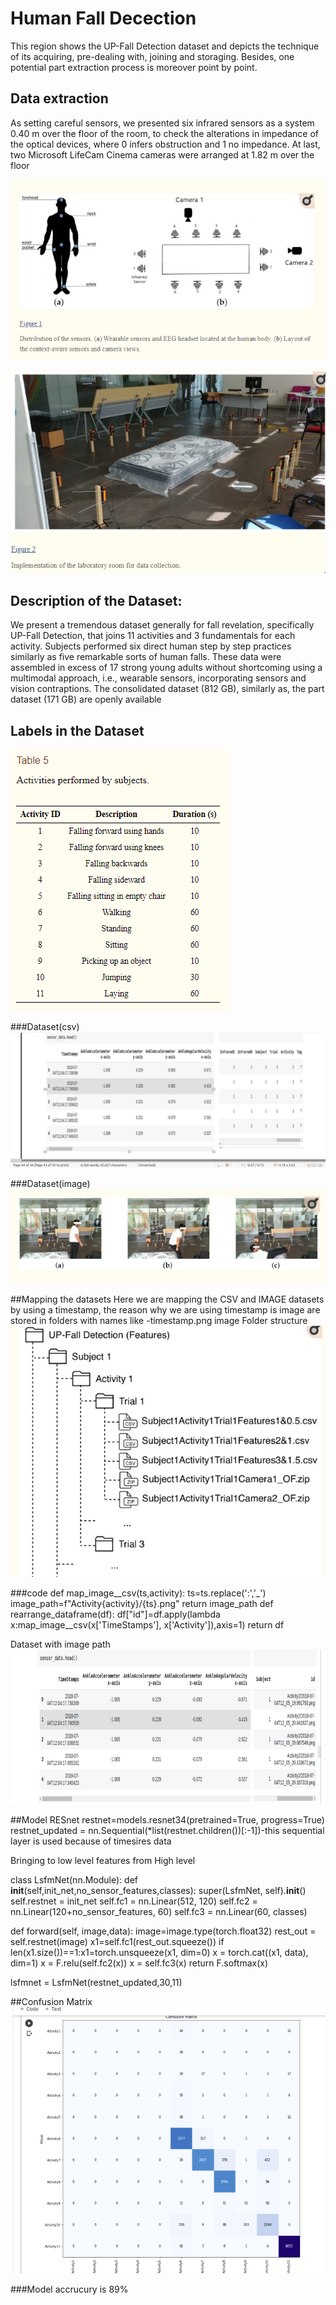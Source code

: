 # Human Fall Decection
This region shows the UP-Fall Detection dataset and depicts the technique of its acquiring, pre-dealing with, joining and storaging. Besides, one potential part extraction process is moreover point by point. 

## Data extraction
As setting careful sensors, we presented six infrared sensors as a system 0.40 m over the floor of the room, to check the alterations in impedance of the optical devices, where 0 infers obstruction and 1 no impedance. At last, two Microsoft LifeCam Cinema cameras were arranged at 1.82 m over the floor

![alt text](/images/3.png)

![alt text](/images/4.png)

## Description of the Dataset:

We present a tremendous dataset generally for fall revelation, specifically UP-Fall Detection, that joins 11 activities and 3 fundamentals for each activity. Subjects performed six direct human step by step practices similarly as five remarkable sorts of human falls. These data were assembled in excess of 17 strong young adults without shortcoming using a multimodal approach, i.e., wearable sensors, incorporating sensors and vision contraptions. The consolidated dataset (812 GB), similarly as, the part dataset (171 GB) are openly available 

## Labels in the Dataset

![alt text](/1.png?raw=true)

###Dataset(csv)
![alt text](/images/6.png)

###Dataset(image)
![alt text](/images/2.png)

##Mapping the datasets
Here we are mapping the CSV and IMAGE datasets by using a timestamp, the reason why we are using timestamp is image are stored in folders with names like -timestamp.png
image Folder structure
![alt text](/images/5.png)

###code
def map_image__csv(ts,activity):
  ts=ts.replace(':','_')
  image_path=f"Activity{activity}/{ts}.png"
  return image_path
def rearrange_dataframe(df):
  df["id"]=df.apply(lambda x:map_image__csv(x['TimeStamps'], x['Activity']),axis=1)
  return df
  
  Dataset with image path
  ![alt text](/images/7.png)
  
  ##Model
  RESnet
  restnet=models.resnet34(pretrained=True, progress=True)
  restnet_updated = nn.Sequential(*list(restnet.children())[:-1])-this sequential layer is used because of timesires data
  
  Bringing to low level features from High level
  
  class LsfmNet(nn.Module):
    def __init__(self,init_net,no_sensor_features,classes):
        super(LsfmNet, self).__init__()
        self.restnet = init_net
        self.fc1 = nn.Linear(512, 120)
        self.fc2 = nn.Linear(120+no_sensor_features, 60)
        self.fc3 = nn.Linear(60, classes)

   def forward(self, image,data):
        image=image.type(torch.float32)
        rest_out = self.restnet(image)
        x1=self.fc1(rest_out.squeeze())
        if len(x1.size())==1:x1=torch.unsqueeze(x1, dim=0)
        x = torch.cat((x1, data), dim=1)
        x = F.relu(self.fc2(x))
        x = self.fc3(x)
        return F.softmax(x)


lsfmnet = LsfmNet(restnet_updated,30,11)

##Confusion Matrix
![alt text](/images/8.png)

###Model accrucury is 89%
  


  
  
  
  
